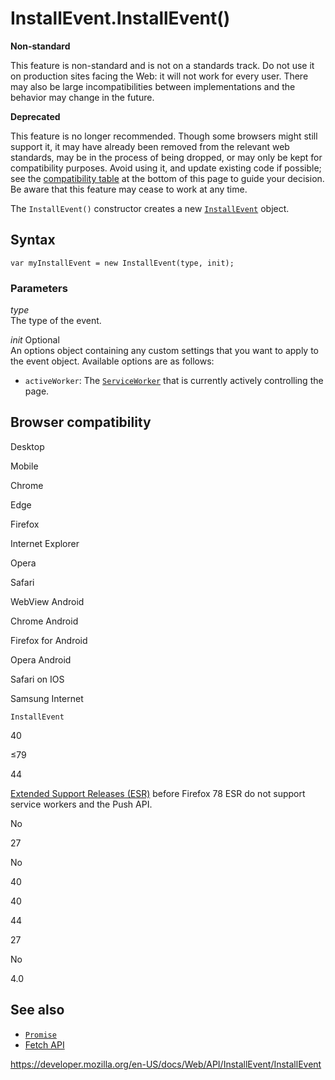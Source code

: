 InstallEvent.InstallEvent()
===========================

**Non-standard**

This feature is non-standard and is not on a standards track. Do not use it on production sites facing the Web: it will not work for every user. There may also be large incompatibilities between implementations and the behavior may change in the future.

**Deprecated**

This feature is no longer recommended. Though some browsers might still support it, it may have already been removed from the relevant web standards, may be in the process of being dropped, or may only be kept for compatibility purposes. Avoid using it, and update existing code if possible; see the [compatibility table](#browser_compatibility) at the bottom of this page to guide your decision. Be aware that this feature may cease to work at any time.

The `InstallEvent()` constructor creates a new [`InstallEvent`](../installevent) object.

Syntax
------

    var myInstallEvent = new InstallEvent(type, init);

### Parameters

*type*  
The type of the event.

 *init* <span class="badge inline optional">Optional</span>   
An options object containing any custom settings that you want to apply to the event object. Available options are as follows:

-   `activeWorker`: The [`ServiceWorker`](../serviceworker) that is currently actively controlling the page.

Browser compatibility
---------------------

Desktop

Mobile

Chrome

Edge

Firefox

Internet Explorer

Opera

Safari

WebView Android

Chrome Android

Firefox for Android

Opera Android

Safari on IOS

Samsung Internet

`InstallEvent`

40

≤79

44

[Extended Support Releases (ESR)](https://www.mozilla.org/en-US/firefox/organizations/) before Firefox 78 ESR do not support service workers and the Push API.

No

27

No

40

40

44

27

No

4.0

See also
--------

-   [`Promise`](https://developer.mozilla.org/en-US/docs/Web/JavaScript/Reference/Global_Objects/Promise)
-   [Fetch API](../fetch_api)

<a href="https://developer.mozilla.org/en-US/docs/Web/API/InstallEvent/InstallEvent" class="_attribution-link">https://developer.mozilla.org/en-US/docs/Web/API/InstallEvent/InstallEvent</a>
